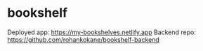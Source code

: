 # bookshelf

Deployed app: https://my-bookshelves.netlify.app
Backend repo: https://github.com/rohankokane/bookshelf-backend
